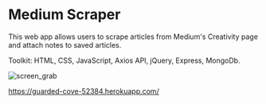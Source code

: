 # Medium Scraper

This web app allows users to scrape articles from Medium's Creativity page and attach notes to saved articles.

Toolkit: HTML, CSS, JavaScript, Axios API, jQuery, Express, MongoDb.

![screen_grab](./public/images/cap.PNG)

https://guarded-cove-52384.herokuapp.com/


